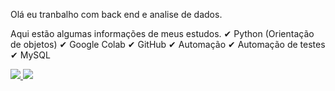 Olá eu tranbalho com back end e analise de dados.

Aqui estão algumas informações de meus estudos.
✔ Python (Orientação de objetos)
✔ Google Colab
✔ GitHub
✔ Automação 
✔ Automação de testes
✔ MySQL
<div>  
  <a href="[https://github.com/JeffersonRP](https://github.com/JeffersonRP)]([https://github.com/JeffersonRP](https://github.com/JeffersonRP)](https://www.linkedin.com/in/jefferson-rodrigues-pereira-a422ba128/)"/>
  <img heigth="180em" src="https://github-readme-stats.vercel.app/api?username=Jefferson&show_icons=true&theme=radical&include_all_commits=true&count_private=true" />
  
  <img heigth="160em" src="https://github-readme-stats.vercel.app/api/top-langs/?username=JeffersonRP&layout=compact&langs_count=16&theme=radical" />
